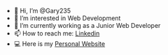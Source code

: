 - 👋 Hi, I’m @Gary235
- 👀 I’m interested in Web Development
- 🌱 I’m currently working as a Junior Web Developer
- 📫 How to reach me: <a target="_blank" href="https://www.linkedin.com/in/gary-berkman">Linkedin</a>
- 💻 Here is my <a target="_blank" href="https://gary235.github.io/Portfolio">Personal Website</a>

<!---
Gary235/Gary235 is a ✨ special ✨ repository because its `README.md` (this file) appears on your GitHub profile.
You can click the Preview link to take a look at your changes.
--->
